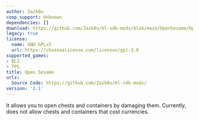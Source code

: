 ```yaml
---
author: Zazk0u
coop_support: Unknown
dependencies: []
download: https://github.com/Zazk0u/bl-sdk-mods/blob/main/OpenSesame/OpenSesame.zip
legacy: true
license:
  name: GNU GPLv3
  url: https://choosealicense.com/licenses/gpl-3.0
supported_games:
- BL2
- TPS
title: Open Sesame
urls:
  Source Code: https://github.com/Zazk0u/bl-sdk-mods/
version: '1.1'
---
```

It allows you to open chests and containers by damaging them.
Currently, does not allow chests and containers that cost currencies.